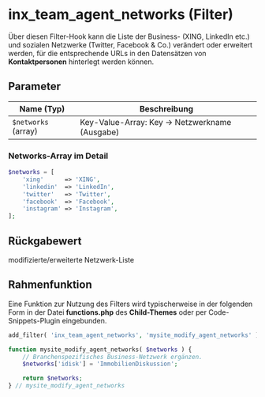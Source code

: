 # inx_team_agent_networks (Filter)

Über diesen Filter-Hook kann die Liste der Business- (XING, LinkedIn etc.) und sozialen Netzwerke (Twitter, Facebook & Co.) verändert oder erweitert werden, für die entsprechende URLs in den Datensätzen von **Kontaktpersonen** hinterlegt werden können.

## Parameter

| Name (Typ) | Beschreibung |
| ---------- | ------------ |
| `$networks` (array) | Key-Value-Array: Key → Netzwerkname (Ausgabe) |

### Networks-Array im Detail

```php
$networks = [
	'xing'      => 'XING',
	'linkedin'  => 'LinkedIn',
	'twitter'   => 'Twitter',
	'facebook'  => 'Facebook',
	'instagram' => 'Instagram',
];
```

## Rückgabewert

modifizierte/erweiterte Netzwerk-Liste

## Rahmenfunktion

Eine Funktion zur Nutzung des Filters wird typischerweise in der folgenden Form in der Datei **functions.php** des **Child-Themes** oder per Code-Snippets-Plugin eingebunden.

```php
add_filter( 'inx_team_agent_networks', 'mysite_modify_agent_networks' );

function mysite_modify_agent_networks( $networks ) {
	// Branchenspezifisches Business-Netzwerk ergänzen.
	$networks['idisk'] = 'ImmobilienDiskussion';

	return $networks;
} // mysite_modify_agent_networks
```